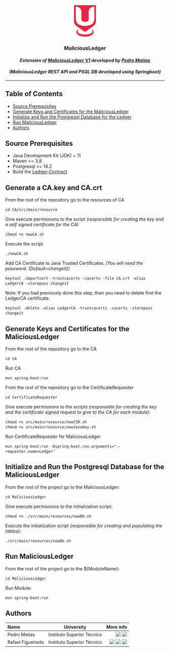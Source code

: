 <p align="center">
    <img src="./../sureThing.png" width="70" height="100" alt="CROSS Logo"/>
</p>

<h3 align="center">MaliciousLedger</i></h3>
<h4 align="center"><i>Extension of <a href="https://github.com/inesc-id/SureThingLedger/tree/v1/MaliciousLedger">
MaliciousLedger V1</a> developed by <a href="https://github.com/PedroMatias98">Pedro Matias</a></i></h4>
<h4 align="center"><i>(MaliciousLedger REST API and PSQL DB developed using Springboot)</i></h4>

---

## Table of Contents

- [Source Prerequisites](#source-prerequisites)
- [Generate Keys and Certificates for the MaliciousLedger](#generate-keys-and-certificates-for-the-maliciousledger)
- [Initialize and Run the Postgresql Database for the Ledger](#initialize-and-run-the-postgresql-database-for-the-maliciousledger)
- [Run MaliciousLedger](#run-maliciousLedger)
- [Authors](#authors)

## Source Prerequisites

- Java Development Kit (JDK) = 11
- Maven >= 3.8
- Postgresql >= 14.2
- Build the [Ledger-Contract](https://github.com/inesc-id/SureThing_Transparency_Data/tree/main/Ledger-Contract)

## Generate a CA.key and CA.crt

From the root of the repository go to the resources of CA

```shell script
cd CA/src/main/resource
```

Give execute permissions to the script _(responsible for creating the key and a self signed certificate for the CA)_

```shell script
chmod +x newCA.sh
```

Execute the script

```shell script
./newCA.sh
```

Add CA Certificate to Java Trusted Certificates. _(You will need the password. (Default=changeit))_

```shell script
keytool -importcert -trustcacerts -cacerts -file CA.crt -alias LedgerCA -storepass changeit
```

Note: If you had previously done this step, then you need to delete first the LedgerCA certificate.

```shell script
keytool -delete -alias LedgerCA -trustcacerts -cacerts -storepass changeit
```

## Generate Keys and Certificates for the MaliciousLedger

From the root of the repository go to the CA

```shell script
cd CA
```

Run CA

```shell script
mvn spring-boot:run
```

From the root of the repository go to the CertificateRequester

```shell script
cd CertificateRequester
```

Give execute permissions to the scripts  _(responsible for creating the key and the certificate signed request to give
to the CA for each module)_:

```shell script
chmod +x src/main/resource/newCSR.sh
chmod +x src/main/resource/newJavaKey.sh
```

Run CertificateRequester for MaliciousLedger

```shell script
mvn spring-boot:run -Dspring-boot.run.arguments="--requester.name=Ledger"
```

## Initialize and Run the Postgresql Database for the MaliciousLedger

From the root of the project go to the MaliciousLedger:

```shell script
cd MaliciousLedger
```

Give execute permissions to the initialization script:

```shell script
chmod +x ./src/main/resources/newDb.sh
```

Execute the initialization script _(responsible for creating and populating the tables)_:

```shell script
./src/main/resources/newDb.sh
```

## Run MaliciousLedger

From the root of the project go to the ${ModuleName}:

```shell script
cd MaliciousLedger
```

Run Module:

```shell script
mvn spring-boot:run
```

## Authors

| Name              | University                 |                                                                                                                                                                                                                                                                                                                                                             More info |
|:------------------|----------------------------|----------------------------------------------------------------------------------------------------------------------------------------------------------------------------------------------------------------------------------------------------------------------------------------------------------------------------------------------------------------------:|
| Pedro Matias      | Instituto Superior Técnico |                                                                                                                                                  [<img src="https://i.ibb.co/brG8fnX/mail-6.png" width="17">](mailto:pedro.matias.carvalho@tecnico.ulisboa.pt) [<img src="https://github.githubassets.com/favicon.ico" width="17">](https://github.com/PedroMatias98) |
| Rafael Figueiredo | Instituto Superior Técnico |     [<img src="https://i.ibb.co/brG8fnX/mail-6.png" width="17">](mailto:rafafigoalexandre@gmail.com "rafafigoalexandre@gmail.com") [<img src="https://github.githubassets.com/favicon.ico" width="17">](https://github.com/rafafigo "rafafigo") [<img src="https://i.ibb.co/TvQPw7N/linkedin-logo.png" width="17">](https://www.linkedin.com/in/rafafigo/ "rafafigo") |